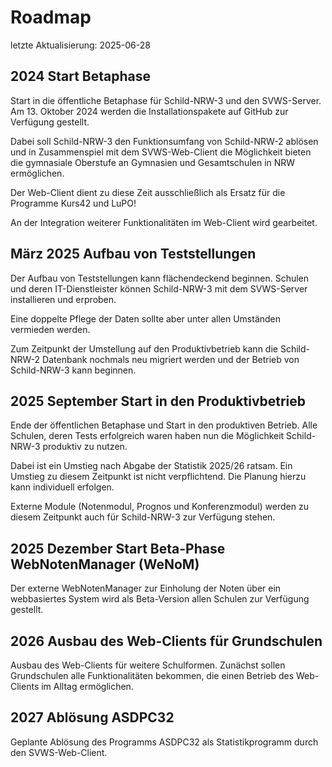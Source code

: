 # Roadmap

letzte Aktualisierung: 2025-06-28

## 2024 Start Betaphase

Start in die öffentliche Betaphase für Schild-NRW-3 und den SVWS-Server.
Am 13. Oktober 2024 werden die Installationspakete auf GitHub zur Verfügung gestellt.

Dabei soll Schild-NRW-3 den Funktionsumfang von Schild-NRW-2 ablösen und in Zusammenspiel mit dem SVWS-Web-Client die Möglichkeit bieten die gymnasiale Oberstufe an Gymnasien und Gesamtschulen in NRW ermöglichen.

Der Web-Client dient zu diese Zeit ausschließlich als Ersatz für die Programme Kurs42 und LuPO!

An der Integration weiterer Funktionalitäten im Web-Client wird gearbeitet.

## März 2025 Aufbau von Teststellungen

Der Aufbau von Teststellungen kann flächendeckend beginnen. Schulen und deren IT-Dienstleister können Schild-NRW-3 mit dem SVWS-Server installieren und erproben.

Eine doppelte Pflege der Daten sollte aber unter allen Umständen vermieden werden.

Zum Zeitpunkt der Umstellung auf den Produktivbetrieb kann die Schild-NRW-2 Datenbank nochmals neu migriert werden und der Betrieb von Schild-NRW-3 kann beginnen.

## 2025 September Start in den Produktivbetrieb

Ende der öffentlichen Betaphase und Start in den produktiven Betrieb.
Alle Schulen, deren Tests erfolgreich waren haben nun die Möglichkeit Schild-NRW-3 produktiv zu nutzen.

Dabei ist ein Umstieg nach Abgabe der Statistik 2025/26 ratsam.
Ein Umstieg zu diesem Zeitpunkt ist nicht verpflichtend. Die Planung hierzu kann individuell erfolgen.

Externe Module (Notenmodul, Prognos und Konferenzmodul) werden zu diesem Zeitpunkt auch für Schild-NRW-3 zur Verfügung stehen.

## 2025 Dezember Start Beta-Phase WebNotenManager (WeNoM)

Der externe WebNotenManager zur Einholung der Noten über ein webbasiertes System wird als Beta-Version allen Schulen zur Verfügung gestellt.

## 2026  Ausbau des Web-Clients für Grundschulen

Ausbau des Web-Clients für weitere Schulformen. Zunächst sollen Grundschulen alle Funktionalitäten bekommen, die einen Betrieb des Web-Clients im Alltag ermöglichen.

## 2027 Ablösung ASDPC32

Geplante Ablösung des Programms ASDPC32 als Statistikprogramm durch den SVWS-Web-Client.